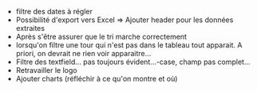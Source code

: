 - filtre des dates à régler
- Possibilité d'export vers Excel => Ajouter header pour les données extraites
- Après s'être assurer que le tri marche correctement
- lorsqu'on filtre une tour qui n'est pas dans le tableau tout apparait. A priori, on devrait ne rien voir apparaitre...
- Filtre des textfield... pas toujours évident...-case, champ pas complet...
- Retravailler le logo
- Ajouter charts (réfléchir à ce qu'on montre et où)

